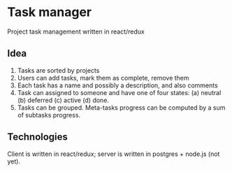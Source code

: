 # Task manager

Project task management written in react/redux

## Idea

1. Tasks are sorted by projects
2. Users can add tasks, mark them as complete, remove them
3. Each task has a name and possibly a description, and also comments
4. Task can assigned to someone and have one of four states: 
  (a) neutral
  (b) deferred
  (c) active
  (d) done.
5. Tasks can be grouped. Meta-tasks progress can be computed by 
   a sum of subtasks progress.

## Technologies
Client is written in react/redux; server is written in postgres + node.js (not yet).


